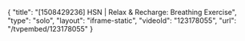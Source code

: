 {
    "title": "[1508429236] HSN | Relax & Recharge: Breathing Exercise",
    "type": "solo",
    "layout": "iframe-static",
    "videoId": "123178055",
    "url": "\/tvpembed\/123178055"
}